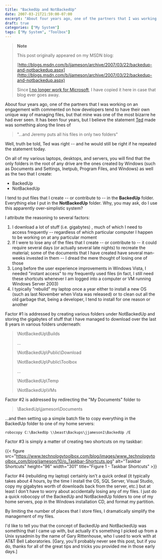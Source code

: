 ```yaml
---
title: "BackedUp and NotBackedUp"
date: 2007-03-21T21:59:00-07:00
excerpt: "About four years ago, one of the partners that I was working on an engagement with commented on how developers tend to have their own unique way of managing files, but that mine was one of the most bizarre he had ever seen. It has been four years, but..."
draft: true
categories: ["My System"]
tags: ["My System", "Toolbox"]
---
```


> **Note**
>
> This post originally appeared on my MSDN blog:
>
> [http://blogs.msdn.com/b/jjameson/archive/2007/03/22/backedup-and-notbackedup.aspx](http://blogs.msdn.com/b/jjameson/archive/2007/03/22/backedup-and-notbackedup.aspx)
>
> Since
> [I no longer work for Microsoft](/blog/jjameson/2011/09/02/last-day-with-microsoft), I have copied it here in case that blog
> ever goes away.

About four years ago, one of the partners that I was working on an engagement  with commented on how developers tend to have their own unique way of managing files,  but that mine was one of the most bizarre he had ever seen. It has been four years,  but I believe the statement [Ted](http://weblogs.asp.net/tgraham) made  was something along the lines of

> "...and Jeremy puts all his files in only two folders"

Well, truth be told, Ted was right -- and he would still be right if he repeated  the statement today.

On all of my various laptops, desktops, and servers, you will find that the only  folders in the root of any drive are the ones created by Windows (such as Documents  and Settings, Inetpub, Program Files, and Windows) as well as the two that I create:

- BackedUp
- NotBackedUp

I tend to put files that I create -- or contribute to -- in the **BackedUp**  folder. Everything else I put in the **NotBackedUp** folder. Why, you  may ask, do I use this apparently over-simplistic system?

I attribute the reasoning to several factors:

1. I download a lot of stuff (i.e. gigabytes) , much of which I need to access
   frequently -- regardless of which particular computer I happen to be working
   on at any particular moment
2. If I were to lose any of the files that I create -- or contribute to --
   it could require several days (or actually several late nights) to recreate
   the material; some of the documents that I have created have several man-weeks
   invested in them -- I dread the mere thought of losing one of those
3. Long before the user experience improvements in Windows Vista, I needed
   "instant access" to my frequently used files (in fact, I still need these shortcuts
   whenever I am logged into a computer or VM running Windows Server 2003)
4. I typically "rebuild" my laptop once a year either to install a new OS (such
   as last November when Vista was released) or to clean out all the old garbage
   that, being a developer, I tend to install for one reason or another

Factor #1 is addressed by creating various folders under NotBackedUp and storing  the gigabytes of stuff that I have managed to download over the last 8 years in  various folders underneath:

> \NotBackedUp\Builds
>
> ...
>
> \NotBackedUp\Public\Download
>
> \NotBackedUp\Public\Toolbox
>
> ...
>
> \NotBackedUp\Temp
>
> \NotBackedUp\VMs

Factor #2 is addressed by redirecting the "My Documents" folder to

> \BackedUp\jjameson\Documents

...and then setting up a simple batch file to copy everything in the BackedUp  folder to one of my home servers:

```
robocopy C:\BackedUp \\beast\Backups\jjameson1\BackedUp /E
```

Factor #3 is simply a matter of creating two shortcuts on my taskbar:

{{< figure
src="https://www.technologytoolbox.com/blog/images/www_technologytoolbox_com/blog/jjameson/10/o_Taskbar-Shortcuts.jpg"
alt="Taskbar Shortcuts"
height="96"
width="301"
title="Figure 1 - Taskbar Shortcuts" >}}

Factor #4 (rebuilding my laptop) certainly isn't a quick ordeal (it typically  takes about 4 hours, by the time I install the OS, SQL Server, Visual Studio, copy  my gigabytes worth of downloads back from the server, etc.) but at least I don't  have to worry about accidentally losing any of my files. I just do a quick robocopy  of the BackedUp and NotBackedUp folders to one of my home servers, pop in the Windows  installation CD, and format my partition.

By limiting the number of places that I store files, I dramatically simplify  the management of my files.

I'd like to tell you that the concept of BackedUp and NotBackedUp was something  that I came up with, but actually it's something I picked up from a Unix sysadmin  by the name of Gary Rittenhouse, who I used to work with at AT&T Bell Laboratories.  [Gary, you'll probably never see this post, but if you do, thanks for all of the  great tips and tricks you provided me in those early days.]

